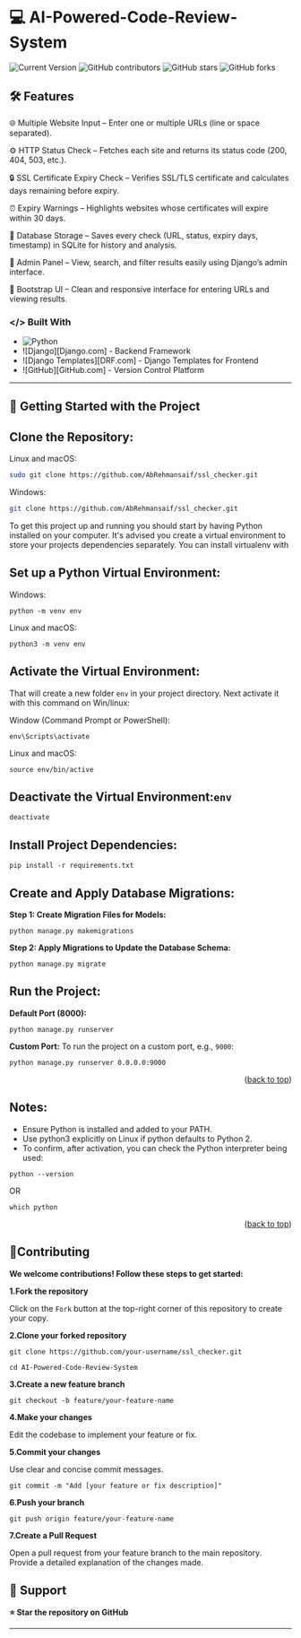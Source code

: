 # 💻 AI-Powered-Code-Review-System

![Current Version](https://img.shields.io/badge/version-v0.1-blue)
![GitHub contributors](https://img.shields.io/github/contributors/AbRehmansaif/README-Template)
![GitHub stars](https://img.shields.io/github/stars/AbRehmansaif/README-Template?style=social)
![GitHub forks](https://img.shields.io/github/forks/AbRehmansaif/README-Template?style=social)

## 🛠️ Features
🌐 Multiple Website Input – Enter one or multiple URLs (line or space separated).

⚙️ HTTP Status Check – Fetches each site and returns its status code (200, 404, 503, etc.).

🔒 SSL Certificate Expiry Check – Verifies SSL/TLS certificate and calculates days remaining before expiry.

⏰ Expiry Warnings – Highlights websites whose certificates will expire within 30 days.

💾 Database Storage – Saves every check (URL, status, expiry days, timestamp) in SQLite for history and analysis.

🧰 Admin Panel – View, search, and filter results easily using Django’s admin interface.

🎨 Bootstrap UI – Clean and responsive interface for entering URLs and viewing results.

### </> Built With
* ![Python](https://img.shields.io/badge/python-3.1%2B-blue?logo=python&logoColor=white)
* ![Django][Django.com] - Backend Framework
* ![Django Templates][DRF.com] - Django Templates for Frontend
* ![GitHub][GitHub.com] - Version Control Platform


---
## 🚀 Getting Started with the Project
## Clone the Repository:

Linux and macOS:

```bash
sudo git clone https://github.com/AbRehmansaif/ssl_checker.git
```

Windows:

```bash
git clone https://github.com/AbRehmansaif/ssl_checker.git
```

To get this project up and running you should start by having Python installed on your computer. It's advised you create a virtual environment to store your projects dependencies separately. You can install virtualenv with

## Set up a Python Virtual Environment:
Windows:
```
python -m venv env
```
Linux and macOS:
```
python3 -m venv env
```

## Activate the Virtual Environment:
That will create a new folder `env` in your project directory. Next activate it with this command on Win/linux:

Window (Command Prompt or PowerShell):
```
env\Scripts\activate
```
Linux and macOS:
```
source env/bin/active
```
## Deactivate the Virtual Environment:`env`
```
deactivate
```
## Install Project Dependencies:

```
pip install -r requirements.txt
```
## Create and Apply Database Migrations:
**Step 1: Create Migration Files for Models:**
```
python manage.py makemigrations
```

**Step 2: Apply Migrations to Update the Database Schema:**
```
python manage.py migrate
```

## Run the Project:
**Default Port (8000):**
```
python manage.py runserver
```
**Custom Port:**
To run the project on a custom port, e.g., `9000`:

```
python manage.py runserver 0.0.0.0:9000
```

<p align="right">(<a href="#readme-top">back to top</a>)</p>

## Notes:
- Ensure Python is installed and added to your PATH.
- Use python3 explicitly on Linux if python defaults to Python 2.
- To confirm, after activation, you can check the Python interpreter being used:
```
python --version
```

OR

```
which python
```

<p align="right">(<a href="#readme-top">back to top</a>)</p>

## 🤝Contributing
**We welcome contributions! Follow these steps to get started:**

**1.Fork the repository**

Click on the `Fork` button at the top-right corner of this repository to create your copy.

**2.Clone your forked repository**
```
git clone https://github.com/your-username/ssl_checker.git
```
```
cd AI-Powered-Code-Review-System
```
**3.Create a new feature branch**
```
git checkout -b feature/your-feature-name
```
**4.Make your changes**

Edit the codebase to implement your feature or fix.

**5.Commit your changes**

Use clear and concise commit messages.
```
git commit -m "Add [your feature or fix description]"
```
**6.Push your branch**
```
git push origin feature/your-feature-name
```
**7.Create a Pull Request**

Open a pull request from your feature branch to the main repository. Provide a detailed explanation of the changes made.

## 🤝 Support

**⭐ Star the repository on GitHub**

---

